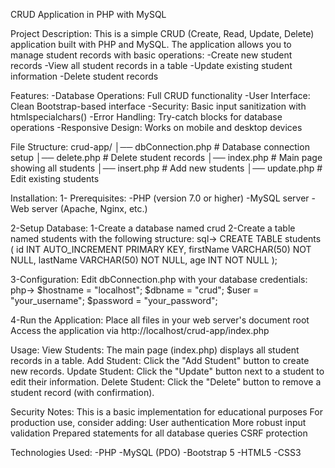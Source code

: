 CRUD Application in PHP with MySQL

Project Description:
  This is a simple CRUD (Create, Read, Update, Delete) application built with PHP and MySQL. The application allows you to manage student records with basic operations:
    -Create new student records
    -View all student records in a table
    -Update existing student information
    -Delete student records

Features:
  -Database Operations: Full CRUD functionality
  -User Interface: Clean Bootstrap-based interface
  -Security: Basic input sanitization with htmlspecialchars()
  -Error Handling: Try-catch blocks for database operations
  -Responsive Design: Works on mobile and desktop devices

File Structure:
  crud-app/
  │── dbConnection.php    # Database connection setup
  │── delete.php          # Delete student records
  │── index.php           # Main page showing all students
  │── insert.php          # Add new students
  │── update.php          # Edit existing students

Installation:
 1- Prerequisites:
  -PHP (version 7.0 or higher)
  -MySQL server
  -Web server (Apache, Nginx, etc.)
  
  2-Setup Database:
    1-Create a database named crud
    2-Create a table named students with the following structure:
  sql->
    CREATE TABLE students (
        id INT AUTO_INCREMENT PRIMARY KEY,
        firstName VARCHAR(50) NOT NULL,
        lastName VARCHAR(50) NOT NULL,
        age INT NOT NULL
    );
    
  3-Configuration:
  Edit dbConnection.php with your database credentials:
  php->
    $hostname = "localhost";
    $dbname = "crud";
    $user = "your_username";
    $password = "your_password";
    
  4-Run the Application:
  Place all files in your web server's document root
  Access the application via http://localhost/crud-app/index.php

Usage:
View Students: The main page (index.php) displays all student records in a table.
Add Student: Click the "Add Student" button to create new records.
Update Student: Click the "Update" button next to a student to edit their information.
Delete Student: Click the "Delete" button to remove a student record (with confirmation).

Security Notes:
This is a basic implementation for educational purposes
For production use, consider adding:
User authentication
More robust input validation
Prepared statements for all database queries
CSRF protection

Technologies Used:
-PHP
-MySQL (PDO)
-Bootstrap 5
-HTML5
-CSS3
